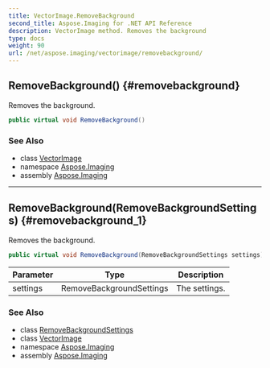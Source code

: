 ```yaml
---
title: VectorImage.RemoveBackground
second_title: Aspose.Imaging for .NET API Reference
description: VectorImage method. Removes the background
type: docs
weight: 90
url: /net/aspose.imaging/vectorimage/removebackground/
---
```

## RemoveBackground() {#removebackground}

Removes the background.

```csharp
public virtual void RemoveBackground()
```

### See Also

* class [VectorImage](../)
* namespace [Aspose.Imaging](../../vectorimage/)
* assembly [Aspose.Imaging](../../../)

---

## RemoveBackground(RemoveBackgroundSettings) {#removebackground_1}

Removes the background.

```csharp
public virtual void RemoveBackground(RemoveBackgroundSettings settings)
```

| Parameter | Type | Description |
| --- | --- | --- |
| settings | RemoveBackgroundSettings | The settings. |

### See Also

* class [RemoveBackgroundSettings](../../removebackgroundsettings/)
* class [VectorImage](../)
* namespace [Aspose.Imaging](../../vectorimage/)
* assembly [Aspose.Imaging](../../../)


